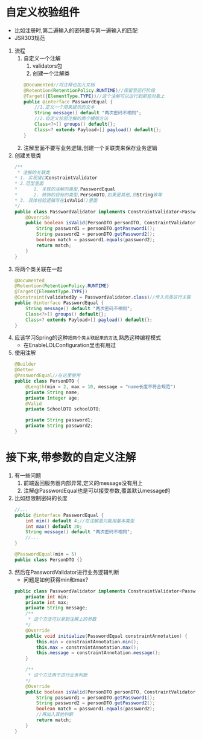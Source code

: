 # 自定义校验组件
- 比如注册时,第二遍输入的密码要与第一遍输入的匹配
- JSR303规范
1. 流程
    1. 自定义一个注解
        1. validators包
        2. 创建一个注解类
        ```java
        @Documented//将注释也加入文档
        @Retention(RetentionPolicy.RUNTIME)//保留至运行阶段
        @Target({ElementType.TYPE})//这个注解可以运行到那些对象上
        public @interface PasswordEqual {
            //1.定义一个用来提示的文本
            String message() default "两次密码不相同";
            //2.自定义校验注解的两个模版方法
            Class<?>[] groups() default{};
            Class<? extends Payload>[] payload() default{};
        }
        ```
    2. 注解里面不要写业务逻辑,创建一个关联类来保存业务逻辑
2. 创建关联类
    ```java
    /**
     * 注解的关联类
    * 1. 实现接口ConstraintValidator
    * 2.范型里面
    *      1. 关联的注解的类型,PasswordEqual
    *      2. 修饰的目标的类型,PersonDTO,如果是其他,则String等等
    * 3. 具体校验逻辑写在isValid()里面
    */
    public class PasswordValidator implements ConstraintValidator<PasswordEqual, PersonDTO> {
        @Override
        public boolean isValid(PersonDTO personDTO, ConstraintValidatorContext constraintValidatorContext) {
            String password1 = personDTO.getPassword1();
            String password2 = personDTO.getPassword2();
            boolean match = password1.equals(password2);
            return match;
        }
    }
    ```
3. 将两个类关联在一起
    ```java
    @Documented
    @Retention(RetentionPolicy.RUNTIME)
    @Target({ElementType.TYPE})
    @Constraint(validatedBy = PasswordValidator.class)//传入元类进行关联
    public @interface PasswordEqual {
        String message() default "两次密码不相同";
        Class<?>[] groups() default{};
        Class<? extends Payload>[] payload() default{};
    }
    ```
4. 应该学习Spring的这种`把两个类关联起来的方法`,熟悉这种编程模式
    - 在EnableLOLConfiguration里也有用过
5. 使用注解
    ```java
    @Builder
    @Getter
    @PasswordEqual//在这里使用
    public class PersonDTO {
        @Length(min = 2, max = 10, message = "name长度不符合规范")
        private String name;
        private Integer age;
        @Valid
        private SchoolDTO schoolDTO;

        private String password1;
        private String password2;
    }
    ```
# 接下来,带参数的自定义注解
1. 有一些问题
    1. 前端返回服务器内部异常,定义的message没有用上
    2. 注解@PasswordEqual也是可以接受参数,覆盖默认message的
2. 比如想限制密码的长度
    ```java
    //...
    public @interface PasswordEqual {
        int min() default 4;//在注解里只能用基本类型
        int max() default 20;
        String message() default "两次密码不相同";
        //...
    }

    @PasswordEqual(min = 5)
    public class PersonDTO {}
    ```
3. 然后在PasswordValidator进行业务逻辑判断
    - 问题是如何获得min和max?
    ```java
    public class PasswordValidator implements ConstraintValidator<PasswordEqual, PersonDTO> {
        private int min;
        private int max;
        private String message;
        /**
         * 这个方法可以拿到注解上的参数
        */
        @Override
        public void initialize(PasswordEqual constraintAnnotation) {
            this.min = constraintAnnotation.min();
            this.max = constraintAnnotation.max();
            this.message = constraintAnnotation.message();
        }

        /**
         * 这个方法用于进行业务判断
        */
        @Override
        public boolean isValid(PersonDTO personDTO, ConstraintValidatorContext constraintValidatorContext) {
            String password1 = personDTO.getPassword1();
            String password2 = personDTO.getPassword2();
            boolean match = password1.equals(password2);
            //再加入其他判断
            return match;
        }
    }
    ```